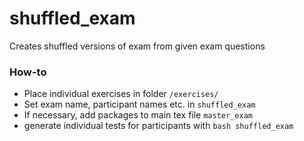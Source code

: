 # shuffled_exam
Creates shuffled versions of exam from given exam questions

### How-to
- Place individual exercises in folder `/exercises/`
- Set exam name, participant names etc. in `shuffled_exam`
- If necessary, add packages to main tex file `master_exam`
- generate individual tests for participants with
`bash shuffled_exam` 
